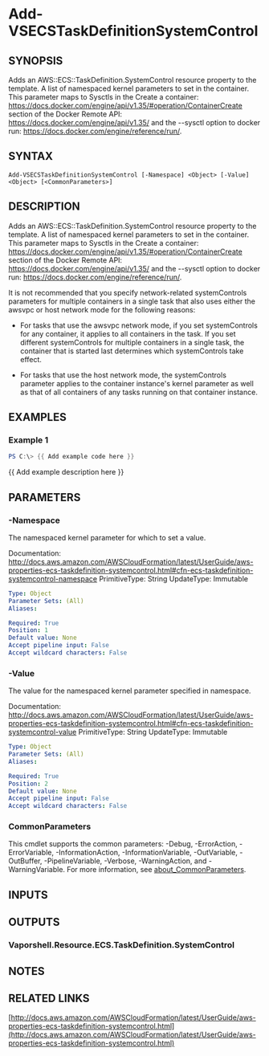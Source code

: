 # Add-VSECSTaskDefinitionSystemControl

## SYNOPSIS
Adds an AWS::ECS::TaskDefinition.SystemControl resource property to the template.
A list of namespaced kernel parameters to set in the container.
This parameter maps to Sysctls in the Create a container: https://docs.docker.com/engine/api/v1.35/#operation/ContainerCreate section of the Docker Remote API: https://docs.docker.com/engine/api/v1.35/ and the --sysctl option to docker run: https://docs.docker.com/engine/reference/run/.

## SYNTAX

```
Add-VSECSTaskDefinitionSystemControl [-Namespace] <Object> [-Value] <Object> [<CommonParameters>]
```

## DESCRIPTION
Adds an AWS::ECS::TaskDefinition.SystemControl resource property to the template.
A list of namespaced kernel parameters to set in the container.
This parameter maps to Sysctls in the Create a container: https://docs.docker.com/engine/api/v1.35/#operation/ContainerCreate section of the Docker Remote API: https://docs.docker.com/engine/api/v1.35/ and the --sysctl option to docker run: https://docs.docker.com/engine/reference/run/.

It is not recommended that you specify network-related systemControls parameters for multiple containers in a single task that also uses either the awsvpc or host network mode for the following reasons:

+ For tasks that use the awsvpc network mode, if you set systemControls for any container, it applies to all containers in the task.
If you set different systemControls for multiple containers in a single task, the container that is started last determines which systemControls take effect.

+ For tasks that use the host network mode, the systemControls parameter applies to the container instance's kernel parameter as well as that of all containers of any tasks running on that container instance.

## EXAMPLES

### Example 1
```powershell
PS C:\> {{ Add example code here }}
```

{{ Add example description here }}

## PARAMETERS

### -Namespace
The namespaced kernel parameter for which to set a value.

Documentation: http://docs.aws.amazon.com/AWSCloudFormation/latest/UserGuide/aws-properties-ecs-taskdefinition-systemcontrol.html#cfn-ecs-taskdefinition-systemcontrol-namespace
PrimitiveType: String
UpdateType: Immutable

```yaml
Type: Object
Parameter Sets: (All)
Aliases:

Required: True
Position: 1
Default value: None
Accept pipeline input: False
Accept wildcard characters: False
```

### -Value
The value for the namespaced kernel parameter specified in namespace.

Documentation: http://docs.aws.amazon.com/AWSCloudFormation/latest/UserGuide/aws-properties-ecs-taskdefinition-systemcontrol.html#cfn-ecs-taskdefinition-systemcontrol-value
PrimitiveType: String
UpdateType: Immutable

```yaml
Type: Object
Parameter Sets: (All)
Aliases:

Required: True
Position: 2
Default value: None
Accept pipeline input: False
Accept wildcard characters: False
```

### CommonParameters
This cmdlet supports the common parameters: -Debug, -ErrorAction, -ErrorVariable, -InformationAction, -InformationVariable, -OutVariable, -OutBuffer, -PipelineVariable, -Verbose, -WarningAction, and -WarningVariable. For more information, see [about_CommonParameters](http://go.microsoft.com/fwlink/?LinkID=113216).

## INPUTS

## OUTPUTS

### Vaporshell.Resource.ECS.TaskDefinition.SystemControl
## NOTES

## RELATED LINKS

[http://docs.aws.amazon.com/AWSCloudFormation/latest/UserGuide/aws-properties-ecs-taskdefinition-systemcontrol.html](http://docs.aws.amazon.com/AWSCloudFormation/latest/UserGuide/aws-properties-ecs-taskdefinition-systemcontrol.html)

